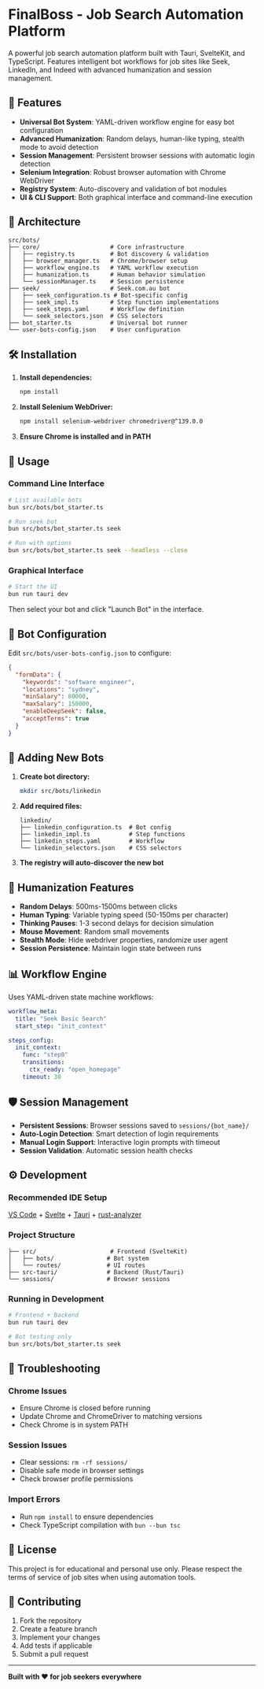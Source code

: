 # FinalBoss - Job Search Automation Platform

A powerful job search automation platform built with Tauri, SvelteKit, and TypeScript. Features intelligent bot workflows for job sites like Seek, LinkedIn, and Indeed with advanced humanization and session management.

## 🚀 Features

- **Universal Bot System**: YAML-driven workflow engine for easy bot configuration
- **Advanced Humanization**: Random delays, human-like typing, stealth mode to avoid detection
- **Session Management**: Persistent browser sessions with automatic login detection
- **Selenium Integration**: Robust browser automation with Chrome WebDriver
- **Registry System**: Auto-discovery and validation of bot modules
- **UI & CLI Support**: Both graphical interface and command-line execution

## 📁 Architecture

```
src/bots/
├── core/                    # Core infrastructure
│   ├── registry.ts          # Bot discovery & validation
│   ├── browser_manager.ts   # Chrome/browser setup
│   ├── workflow_engine.ts   # YAML workflow execution
│   ├── humanization.ts      # Human behavior simulation
│   └── sessionManager.ts    # Session persistence
├── seek/                    # Seek.com.au bot
│   ├── seek_configuration.ts # Bot-specific config
│   ├── seek_impl.ts         # Step function implementations
│   ├── seek_steps.yaml      # Workflow definition
│   └── seek_selectors.json  # CSS selectors
├── bot_starter.ts           # Universal bot runner
└── user-bots-config.json    # User configuration
```

## 🛠️ Installation

1. **Install dependencies:**
   ```bash
   npm install
   ```

2. **Install Selenium WebDriver:**
   ```bash
   npm install selenium-webdriver chromedriver@^139.0.0
   ```

3. **Ensure Chrome is installed and in PATH**

## 🎯 Usage

### Command Line Interface

```bash
# List available bots
bun src/bots/bot_starter.ts

# Run seek bot
bun src/bots/bot_starter.ts seek

# Run with options
bun src/bots/bot_starter.ts seek --headless --close
```

### Graphical Interface

```bash
# Start the UI
bun run tauri dev
```

Then select your bot and click "Launch Bot" in the interface.

## 🤖 Bot Configuration

Edit `src/bots/user-bots-config.json` to configure:

```json
{
  "formData": {
    "keywords": "software engineer",
    "locations": "sydney",
    "minSalary": 80000,
    "maxSalary": 150000,
    "enableDeepSeek": false,
    "acceptTerms": true
  }
}
```

## 🔧 Adding New Bots

1. **Create bot directory:**
   ```bash
   mkdir src/bots/linkedin
   ```

2. **Add required files:**
   ```
   linkedin/
   ├── linkedin_configuration.ts  # Bot config
   ├── linkedin_impl.ts           # Step functions
   ├── linkedin_steps.yaml        # Workflow
   └── linkedin_selectors.json    # CSS selectors
   ```

3. **The registry will auto-discover the new bot**

## 🎨 Humanization Features

- **Random Delays**: 500ms-1500ms between clicks
- **Human Typing**: Variable typing speed (50-150ms per character)
- **Thinking Pauses**: 1-3 second delays for decision simulation
- **Mouse Movement**: Random small movements
- **Stealth Mode**: Hide webdriver properties, randomize user agent
- **Session Persistence**: Maintain login state between runs

## 📊 Workflow Engine

Uses YAML-driven state machine workflows:

```yaml
workflow_meta:
  title: "Seek Basic Search"
  start_step: "init_context"

steps_config:
  init_context:
    func: "step0"
    transitions:
      ctx_ready: "open_homepage"
    timeout: 30
```

## 🛡️ Session Management

- **Persistent Sessions**: Browser sessions saved to `sessions/{bot_name}/`
- **Auto-Login Detection**: Smart detection of login requirements
- **Manual Login Support**: Interactive login prompts with timeout
- **Session Validation**: Automatic session health checks

## ⚙️ Development

### Recommended IDE Setup

[VS Code](https://code.visualstudio.com/) + [Svelte](https://marketplace.visualstudio.com/items?itemName=svelte.svelte-vscode) + [Tauri](https://marketplace.visualstudio.com/items?itemName=tauri-apps.tauri-vscode) + [rust-analyzer](https://marketplace.visualstudio.com/items?itemName=rust-lang.rust-analyzer)

### Project Structure

```
├── src/                     # Frontend (SvelteKit)
│   ├── bots/               # Bot system
│   └── routes/             # UI routes
├── src-tauri/              # Backend (Rust/Tauri)
└── sessions/               # Browser sessions
```

### Running in Development

```bash
# Frontend + Backend
bun run tauri dev

# Bot testing only
bun src/bots/bot_starter.ts seek
```

## 🐛 Troubleshooting

### Chrome Issues
- Ensure Chrome is closed before running
- Update Chrome and ChromeDriver to matching versions
- Check Chrome is in system PATH

### Session Issues
- Clear sessions: `rm -rf sessions/`
- Disable safe mode in browser settings
- Check browser profile permissions

### Import Errors
- Run `npm install` to ensure dependencies
- Check TypeScript compilation with `bun --bun tsc`

## 📄 License

This project is for educational and personal use only. Please respect the terms of service of job sites when using automation tools.

## 🤝 Contributing

1. Fork the repository
2. Create a feature branch
3. Implement your changes
4. Add tests if applicable
5. Submit a pull request

---

**Built with ❤️ for job seekers everywhere**